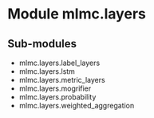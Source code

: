 Module mlmc.layers
==================

Sub-modules
-----------
* mlmc.layers.label_layers
* mlmc.layers.lstm
* mlmc.layers.metric_layers
* mlmc.layers.mogrifier
* mlmc.layers.probability
* mlmc.layers.weighted_aggregation